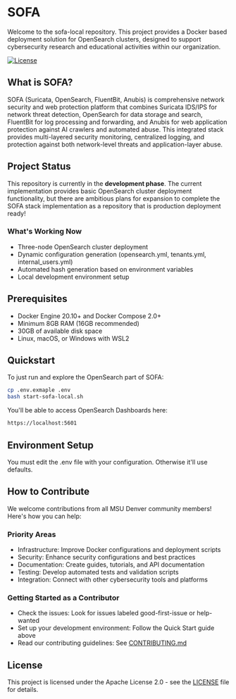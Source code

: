 # SOFA

Welcome to the sofa-local repository. This project provides a Docker based deployment solution for OpenSearch clusters, designed to support cybersecurity research and educational activities within our organization.

[![License](https://img.shields.io/badge/License-Apache%202.0-blue.svg)](https://opensource.org/licenses/Apache-2.0)

## What is SOFA?
SOFA (Suricata, OpenSearch, FluentBit, Anubis) is comprehensive network security and web protection platform that combines Suricata IDS/IPS for network threat detection, OpenSearch for data storage and search, FluentBit for log processing and forwarding, and Anubis for web application protection against AI crawlers and automated abuse. This integrated stack provides multi-layered security monitoring, centralized logging, and protection against both network-level threats and application-layer abuse.

## Project Status

This repository is currently in the **development phase**. The current implementation provides basic OpenSearch cluster deployment functionality, but there are ambitious plans for expansion to complete the SOFA stack implementation as a repository that is production deployment ready!

### What's Working Now
- Three-node OpenSearch cluster deployment
- Dynamic configuration generation (opensearch.yml, tenants.yml, internal_users.yml)
- Automated hash generation based on environment variables
- Local development environment setup

## Prerequisites
- Docker Engine 20.10+ and Docker Compose 2.0+
- Minimum 8GB RAM (16GB recommended)
- 30GB of available disk space
- Linux, macOS, or Windows with WSL2

## Quickstart

To just run and explore the OpenSearch part of SOFA:
```zsh
cp .env.exmaple .env
bash start-sofa-local.sh
```

You'll be able to access OpenSearch Dashboards here:
```zsh
https://localhost:5601
```

## Environment Setup
You must edit the .env file with your configuration. Otherwise it'll use defaults.

## How to Contribute
We welcome contributions from all MSU Denver community members! Here's how you can help:

### Priority Areas
- Infrastructure: Improve Docker configurations and deployment scripts
- Security: Enhance security configurations and best practices
- Documentation: Create guides, tutorials, and API documentation
- Testing: Develop automated tests and validation scripts
- Integration: Connect with other cybersecurity tools and platforms

### Getting Started as a Contributor
- Check the issues: Look for issues labeled good-first-issue or help-wanted
- Set up your development environment: Follow the Quick Start guide above
- Read our contributing guidelines: See [CONTRIBUTING.md](CONTRIBUTING.md)

## License

This project is licensed under the Apache License 2.0 - see the [LICENSE](LICENSE) file for details.


